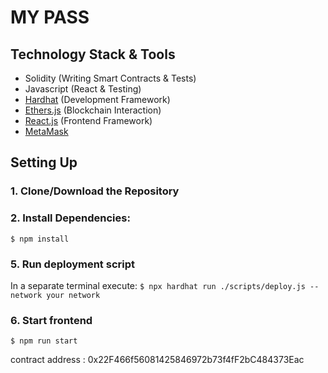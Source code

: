 # MY PASS

## Technology Stack & Tools

- Solidity (Writing Smart Contracts & Tests)
- Javascript (React & Testing)
- [Hardhat](https://hardhat.org/) (Development Framework)
- [Ethers.js](https://docs.ethers.io/v5/) (Blockchain Interaction)
- [React.js](https://reactjs.org/) (Frontend Framework)
- [MetaMask](https://metamask.io/)

## Setting Up
### 1. Clone/Download the Repository
### 2. Install Dependencies:
`$ npm install`

### 5. Run deployment script
In a separate terminal execute:
`$ npx hardhat run ./scripts/deploy.js --network your network`

### 6. Start frontend
`$ npm run start`

contract address : 0x22F466f56081425846972b73f4fF2bC484373Eac